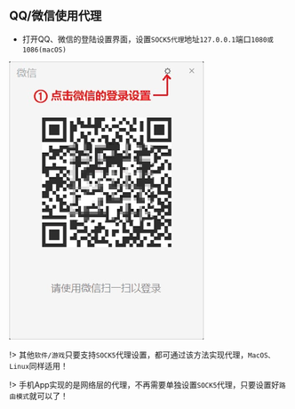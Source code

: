 ## QQ/微信使用代理

* 打开QQ、微信的登陆设置界面，设置`SOCK5代理`地址`127.0.0.1`端口`1080或1086(macOS)`

![windows](media/win/sock5.jpg ':size=480')

!> 其他`软件/游戏`只要支持`SOCK5`代理设置，都可通过该方法实现代理，`MacOS、Linux`同样适用！

!> 手机App实现的是网络层的代理，不再需要单独设置`SOCK5`代理，只要设置好`路由模式`就可以了！
